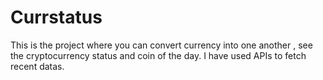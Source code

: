 # Currstatus
This is the project where you can convert currency into one another , see the cryptocurrency status and coin of the day. I have used APIs to fetch recent datas.
